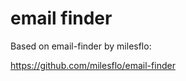 # email finder 
 Based on email-finder by milesflo:
 
 https://github.com/milesflo/email-finder
 
  